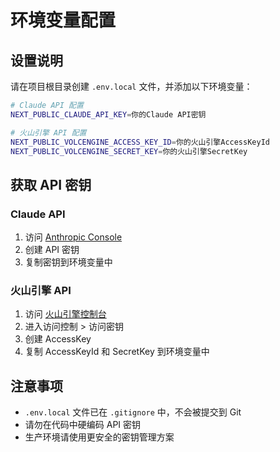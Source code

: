 # 环境变量配置

## 设置说明

请在项目根目录创建 `.env.local` 文件，并添加以下环境变量：

```bash
# Claude API 配置
NEXT_PUBLIC_CLAUDE_API_KEY=你的Claude API密钥

# 火山引擎 API 配置
NEXT_PUBLIC_VOLCENGINE_ACCESS_KEY_ID=你的火山引擎AccessKeyId
NEXT_PUBLIC_VOLCENGINE_SECRET_KEY=你的火山引擎SecretKey
```

## 获取 API 密钥

### Claude API

1. 访问 [Anthropic Console](https://console.anthropic.com/)
2. 创建 API 密钥
3. 复制密钥到环境变量中

### 火山引擎 API

1. 访问 [火山引擎控制台](https://console.volcengine.com/)
2. 进入访问控制 > 访问密钥
3. 创建 AccessKey
4. 复制 AccessKeyId 和 SecretKey 到环境变量中

## 注意事项

- `.env.local` 文件已在 `.gitignore` 中，不会被提交到 Git
- 请勿在代码中硬编码 API 密钥
- 生产环境请使用更安全的密钥管理方案
